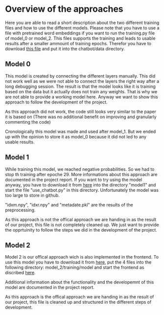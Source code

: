 # Overview of the approaches
Here you are able to read a short description about the two different training files and how to use the different models. Please note that you have to use a file with pretrained word embeddings if you want to run the training.py file of model_0 or model_2. This files supports the training and leads to usable results after a smaller ammount of training epochs. Therefor you have to download [this file](https://www.kaggle.com/watts2/glove6b50dtxt/download) and put it into the chatbot/data directory.

## Model 0
This model is created by connecting the different layers manually. This did not work well as we were not able to connect the layers the right way after a long debugging session. The result is that the model looks like it is training based on the data but it actually does not train any weights. That is why we are not able to provide a working model here. Anyway we want to show this approach to follow the development of the project. 

As this approach did not work, the code still looks very similar to the paper it is based on (There was no additional benefit on improving and granularly commenting the code)

Cronologically this model was made and used after model_1. But we ended up with the opinion to store it as model_0 because it did not led to any usable results.

## Model 1
While training this model, we reached negative probabilities. So we had to stop th training after epoche 29. More informations about this approach are documented in the project report.
If you want to try using the model anyway, you have to download it from [here](https://drive.google.com/file/d/1-Wye2qLMIkrWpGFL0dcdSIaJVQuqD5T2/view?usp=sharing) into the directory "model1" and start the file "use_chatbot.py" in this directory. Unfortunately the model was too large to store in github.

"idxm.npy", "idxr.npy" and "metadate.pkl" are the results of the preprocessing.

As this approach is not the offical approach we are handing in as the result of our project, this file is not completely cleaned up. We just want to provide the opprtuinity to follow the steps we did in the development of the project.

## Model 2
Model 2 is our offical approach wich is also implemented in the frontend. To use this model you have to download it from [here](https://drive.google.com/drive/folders/1qkqUJqsTw3lYPvoIKi1xJLhdjgPWzu9b?usp=sharing), put the 4 files into the following directory: model_2/training/model and start the frontend as discribed [here](https://github.com/SimonScapan/AuntElisa).

Additional information about the functionality and the developemnt of this model are documented in the project report.

As this approach is the offical approach we are handing in as the result of our project, this file is cleaned up and structured in the different steps of development.


